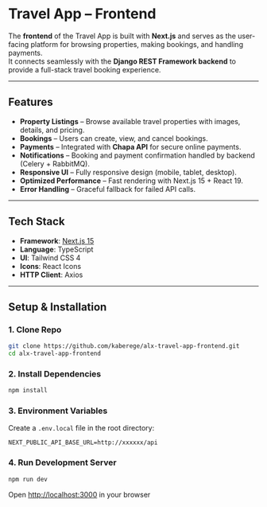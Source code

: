 # Travel App – Frontend

The **frontend** of the Travel App is built with **Next.js** and serves as the user-facing platform for browsing properties, making bookings, and handling payments.  
It connects seamlessly with the **Django REST Framework backend** to provide a full-stack travel booking experience.

---

## Features

- **Property Listings** – Browse available travel properties with images, details, and pricing.
- **Bookings** – Users can create, view, and cancel bookings.
- **Payments** – Integrated with **Chapa API** for secure online payments.
- **Notifications** – Booking and payment confirmation handled by backend (Celery + RabbitMQ).
- **Responsive UI** – Fully responsive design (mobile, tablet, desktop).
- **Optimized Performance** – Fast rendering with Next.js 15 + React 19.
- **Error Handling** – Graceful fallback for failed API calls.

---

## Tech Stack

- **Framework**: [Next.js 15](https://nextjs.org/)
- **Language**: TypeScript
- **UI**: Tailwind CSS 4
- **Icons**: React Icons
- **HTTP Client**: Axios

---

## Setup & Installation

### 1. Clone Repo

```bash
git clone https://github.com/kaberege/alx-travel-app-frontend.git
cd alx-travel-app-frontend
```

### 2. Install Dependencies

```bash
npm install
```

### 3. Environment Variables

Create a `.env.local` file in the root directory:

```env
NEXT_PUBLIC_API_BASE_URL=http://xxxxxx/api
```

### 4. Run Development Server

```bash
npm run dev
```

Open [http://localhost:3000](http://localhost:3000) in your browser

